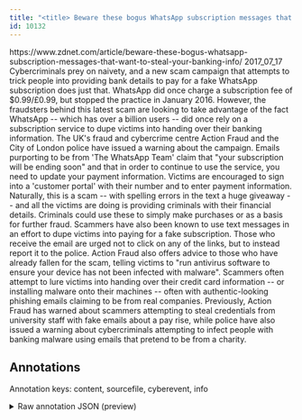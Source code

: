 ```yaml
---
title: "<title> Beware these bogus WhatsApp subscription messages that want to steal your banking info  </title>"
id: 10132
---
```


<title> Beware these bogus WhatsApp subscription messages that want to steal your banking info  </title>
<source> https://www.zdnet.com/article/beware-these-bogus-whatsapp-subscription-messages-that-want-to-steal-your-banking-info/ </source>
<date> 2017_07_17 </date>
<text>
Cybercriminals prey on naivety, and a new scam campaign that attempts to trick people into providing bank details to pay for a fake WhatsApp subscription does just that.
WhatsApp did once charge a subscription fee of $0.99/£0.99, but stopped the practice in January 2016.
However, the fraudsters behind this latest scam are looking to take advantage of the fact WhatsApp -- which has over a billion users -- did once rely on a subscription service to dupe victims into handing over their banking information.
The UK's fraud and cybercrime centre Action Fraud and the City of London police have issued a warning about the campaign. Emails purporting to be from 'The WhatsApp Team' claim that "your subscription will be ending soon" and that in order to continue to use the service, you need to update your payment information.
Victims are encouraged to sign into a 'customer portal' with their number and to enter payment information. 
Naturally, this is a scam -- with spelling errors in the text a huge giveaway -- and all the victims are doing is providing criminals with their financial details. Criminals could use these to simply make purchases or as a basis for further fraud. Scammers have also been known to use text messages in an effort to dupe victims into paying for a fake subscription.
Those who receive the email are urged not to click on any of the links, but to instead report it to the police. Action Fraud also offers advice to those who have already fallen for the scam, telling victims to "run antivirus software to ensure your device has not been infected with malware".
Scammers often attempt to lure victims into handing over their credit card information -- or installing malware onto their machines -- often with authentic-looking phishing emails claiming to be from real companies.
Previously, Action Fraud has warned about scammers attempting to steal credentials from university staff with fake emails about a pay rise, while police have also issued a warning about cybercriminals attempting to infect people with banking malware using emails that pretend to be from a charity. 
</text>



## Annotations

Annotation keys: content, sourcefile, cyberevent, info

<details>
<summary>Raw annotation JSON (preview)</summary>

```json
{
  "content": "Cybercriminals prey on naivety, and a new scam campaign that attempts to trick people into providing bank details to pay for a fake WhatsApp subscription does just that. WhatsApp did once charge a subscription fee of $0.99/\u00a30.99, but stopped the practice in January 2016. However, the fraudsters behind this latest scam are looking to take advantage of the fact WhatsApp -- which has over a billion users -- did once rely on a subscription service to dupe victims into handing over their banking information. The UK's fraud and cybercrime centre Action Fraud and the City of London police have issued a warning about the campaign. Emails purporting to be from 'The WhatsApp Team' claim that \"your subscription will be ending soon\" and that in order to continue to use the service, you need to update your payment information. Victims are encouraged to sign into a 'customer portal' with their number and to enter payment information.  Naturally, this is a scam -- with spelling errors in the text a huge giveaway -- and all the victims are doing is providing criminals with their financial details. Criminals could use these to simply make purchases or as a basis for further fraud. Scammers have also been known to use text messages in an effort to dupe victims into paying for a fake subscription. Those who receive the email are urged not to click on any of the links, but to instead report it to the police. Action Fraud also offers advice to those who have already fallen for the scam, telling victims to \"run antivirus software to ensure your device has not been infected with malware\". Scammers often attempt to lure victims into handing over their credit card information -- or installing malware onto their machines -- often with authentic-looking phishing emails claiming to be from real companies. Previously, Action Fraud has warned about scammers attempting to steal credentials from university staff with fake emails about a pay rise, while police have also issued a warning about cybercriminals attempting to infect people with banking malware using emails that pretend to be from a charity. ",
  "sourcefile": "10132.txt",
  "cyberevent": {
    "hopper": [
      {
        "index": 0,
        "relation": "Same",
        "events": [
          {
            "index": "E6",
            "type": "Attack",
            "realis": "Generic",
            "nugget": {
              "startOffset": 1619,
              "index": "T20",
              "endOffset": 1623,
              "text": "lure"
            },
            "argument": [
              {
                "index": "T23",
                "text": "Scammers",
                "endOffset": 1601,
                "role": {
                  "type": "Attacker"
                },
                "startOffset": 1593,
                "type": "Person"
              },
              {
                "index": "T21",
                "text": "victims",
                "endOffset": 1631,
                "role": {
                  "type": "Victim"
                },
                "startOffset": 1624,
                "type": "Person"
              },
              {
                "index": "T22",
                "text": "handing over their credit card information",
                "endOffset": 1679,
                "role": {
                  "type": "Purpose",
                  "subtype": "Publish data",
                  "confidence": 0.8471181988716125
                },
                "startOffset": 1637,
                "type": "Purpose"
              },
              {
                "index": "T24",
                "text": "installing malware",
                "endOffset": 1704,
                "role": {
                  "type": "Purpose",
                  "subtype": "Malware spreading",
                  "confidence": 0.8968857228755951
                },
                "startOffset": 1686,
                "type": "Purpose"
              }
            ],
            "subtype": "Ph
```
</details>
